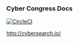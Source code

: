 ### Cyber Congress Docs

[![CircleCI](https://img.shields.io/circleci/project/github/cyberFund/knowledge.svg)](https://circleci.com/gh/cyberFund/knowledge)

http://cybersearch.io/
